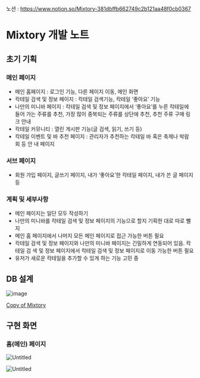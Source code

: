 노션 : https://www.notion.so/Mixtory-381dbffb662749c2b121aa48f0cb0367

# Mixtory 개발 노트

## 초기 기획
### 메인 페이지

- 메인 홈페이지 : 로그인 기능, 다른 페이지 이동, 메인 화면
- 칵테일 검색 및 정보 페이지 : 칵테일 검색기능, 칵테일 ‘좋아요’ 기능
- 나만의 미니바 페이지 : 칵테일 검색 및 정보 페이지에서 ‘좋아요’를 누른 칵테일에 들어
가는 주류를 추천, 가장 많이 중복되는 주류를 상단에 추천, 추천 주류 구매 링크 안내
- 칵테일 커뮤니티 : 열린 게시판 기능(글 검색, 읽기, 쓰기 등)
- 칵테일 이벤트 및 바 추천 페이지 : 관리자가 추천하는 칵테일 바 혹은 축제나 박람회 등 안
내 페이지

### 서브 페이지

- 회원 가입 페이지, 글쓰기 페이지, 내가 ‘좋아요’한 칵테일 페이지, 내가 쓴 글 페이지 등

### 계획 및 세부사항

- 메인 페이지는 일단 모두 작성하기
- 나만의 미니바를 칵테일 검색 및 정보 페이지의 기능으로 할지 기획한 대로 따로 뺄지
- 메인 홈 페이지에서 나머지 모든 메인 페이지로 접근 가능한 버튼 필요
- 칵테일 검색 및 정보 페이지와 나만의 미니바 페이지는 긴밀하게 연동되어 있음. 칵테일 검
색 및 정보 페이지에서 칵테일 검색 및 정보 페이지로 이동 가능한 버튼 필요
- 유저가 새로운 칵테일을 추가할 수 있게 하는 기능 고민 중



## DB 설계
![image](https://user-images.githubusercontent.com/77103814/205563161-cb957bd8-e723-4eb5-a500-9953934f2edd.png)

[Copy of Mixtory](https://www.erdcloud.com/d/mheqRxKdZbDA4kSLh)



## 구현 화면

### 홈(메인) 페이지

![Untitled](Mixtory%20%E1%84%80%E1%85%A2%E1%84%87%E1%85%A1%E1%86%AF%20%E1%84%82%E1%85%A9%E1%84%90%E1%85%B3%20381dbffb662749c2b121aa48f0cb0367/Untitled.png)

![Untitled](Mixtory%20%E1%84%80%E1%85%A2%E1%84%87%E1%85%A1%E1%86%AF%20%E1%84%82%E1%85%A9%E1%84%90%E1%85%B3%20381dbffb662749c2b121aa48f0cb0367/Untitled%201.png)
